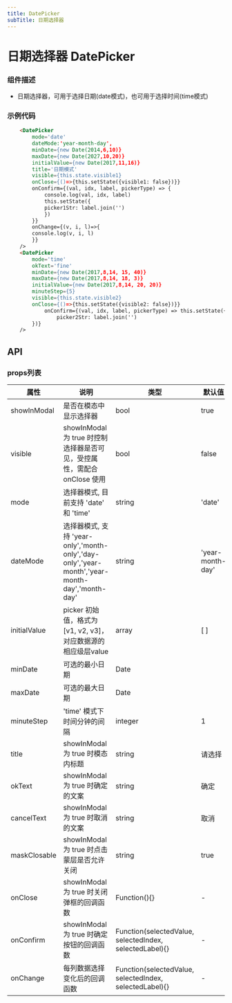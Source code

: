 ```yaml
---
title: DatePicker
subTitle: 日期选择器
---
```


# 日期选择器 DatePicker

### 组件描述
- 日期选择器，可用于选择日期(date模式)，也可用于选择时间(time模式)

### 示例代码

```html
	<DatePicker 
		mode='date' 
		dateMode:'year-month-day',
		minDate={new Date(2014,6,10)}
		maxDate={new Date(2027,10,20)}
		initialValue={new Date(2017,11,16)}
		title='日期模式'
		visible={this.state.visible1}
		onClose={()=>{this.setState({visible1: false})}}
		onConfirm={(val, idx, label, pickerType) => {
			console.log(val, idx, label)
			this.setState({
			picker1Str: label.join('')
			})
		}}
		onChange={(v, i, l)=>{
		console.log(v, i, l)
		}}
	/>
	<DatePicker 
		mode='time' 
		okText='fine'
		minDate={new Date(2017,8,14, 15, 40)}
		maxDate={new Date(2017,8,14, 18, 3)}
		initialValue={new Date(2017,8,14, 20, 20)}
		minuteStep={5} 
		visible={this.state.visible2}
		onClose={()=>{this.setState({visible2: false})}}
			onConfirm={(val, idx, label, pickerType) => this.setState({
				picker2Str: label.join('')
		})}
	/>
```

## API

### props列表

属性 | 说明 | 类型 | 默认值
----|-----|------|------
| showInModal | 是否在模态中显示选择器 | bool | true |
| visible | showInModal 为 true 时控制选择器是否可见，受控属性，需配合 onClose 使用 | bool | false |
| mode | 选择器模式, 目前支持 'date' 和 'time' | string | 'date' |
| dateMode | 选择器模式, 支持 'year-only','month-only','day-only','year-month','year-month-day','month-day'  | string | 'year-month-day' |
| initialValue | picker 初始值，格式为[v1, v2, v3]，对应数据源的相应级层value | array | [ ] |
| minDate | 可选的最小日期 | Date |  |
| maxDate | 可选的最大日期 | Date |  |
| minuteStep | 'time' 模式下时间分钟的间隔 | integer | 1 |
| title | showInModal 为 true 时模态内标题 | string | 请选择 |
| okText | showInModal 为 true 时确定的文案 | string | 确定 |
| cancelText | showInModal 为 true 时取消的文案 | string | 取消 |
| maskClosable | showInModal 为 true 时点击蒙层是否允许关闭 | string | true |
| onClose | showInModal 为 true 时关闭弹框的回调函数 | Function(){} | - |
| onConfirm | showInModal 为 true 时确定按钮的回调函数 | Function(selectedValue, selectedIndex, selectedLabel){} | - |
| onChange | 每列数据选择变化后的回调函数 | Function(selectedValue, selectedIndex, selectedLabel){} | - |



